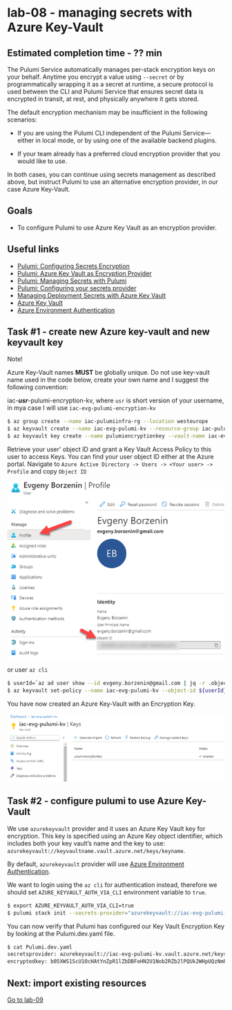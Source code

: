 # lab-08 - managing secrets with Azure Key-Vault

## Estimated completion time - ?? min

The Pulumi Service automatically manages per-stack encryption keys on your behalf. Anytime you encrypt a value using `--secret` or by programmatically wrapping it as a secret at runtime, a secure protocol is used between the CLI and Pulumi Service that ensures secret data is encrypted in transit, at rest, and physically anywhere it gets stored.

The default encryption mechanism may be insufficient in the following scenarios:

* If you are using the Pulumi CLI independent of the Pulumi Service—either in local mode, or by using one of the available backend plugins.

* If your team already has a preferred cloud encryption provider that you would like to use.

In both cases, you can continue using secrets management as described above, but instruct Pulumi to use an alternative encryption provider, in our case Azure Key-Vault.

## Goals

* To configure Pulumi to use Azure Key Vault as an encryption provider.

## Useful links

* [Pulumi: Configuring Secrets Encryption](https://www.pulumi.com/docs/intro/concepts/config/#configuring-secrets-encryption)
* [Pulumi: Azure Key Vault as Encryption Provider](https://www.pulumi.com/docs/intro/concepts/config/#azure-key-vault)
* [Pulumi: Managing Secrets with Pulumi](https://www.pulumi.com/blog/managing-secrets-with-pulumi/)
* [Pulumi: Configuring your secrets provider](https://www.pulumi.com/blog/managing-secrets-with-pulumi/#configuring-your-secrets-provider)
* [Managing Deployment Secrets with Azure Key Vault](https://cloud-right.com/2020/06/pulumi-encrypt-secrets-azure-keyvault)
* [Azure Key Vault](https://docs.microsoft.com/en-us/azure/key-vault/?WT.mc_id=AZ-MVP-5003837)
* [Azure Environment Authentication](https://docs.microsoft.com/en-us/azure/developer/go/azure-sdk-authorization?WT.mc_id=AZ-MVP-5003837#use-environment-based-authentication)

## Task #1 - create new Azure key-vault and new keyvault key

Note!

Azure Key-Vault names **MUST** be globally unique. Do not use key-vault name used in the code below, create your own name and I suggest the following convention: 

iac-***usr***-pulumi-encryption-kv, where `usr` is short version of your username, in mya case I will use `iac-evg-pulumi-encryption-kv`

```bash
$ az group create --name iac-pulumiinfra-rg --location westeurope
$ az keyvault create --name iac-evg-pulumi-kv --resource-group iac-pulumiinfra-rg --location westeurope
$ az keyvault key create --name pulumiencryptionkey --vault-name iac-evg-pulumi-kv
```

Retrieve your user' object ID and grant a Key Vault Access Policy to this user to access Keys. You can find your user object ID either at the Azure portal. Navigate to `Azure Active Directory -> Users -> <Your user> -> Profile` and copy `Object ID`

![objectid](images/pulumi-user-id.png)

or user `az cli`

```bash
$ userId=`az ad user show --id evgeny.borzenin@gmail.com | jq -r .objectId`
$ az keyvault set-policy --name iac-evg-pulumi-kv --object-id ${userId} --key-permissions encrypt decrypt get create delete list update import backup restore recover
```

You have now created an Azure Key-Vault with an Encryption Key.

![key-vault](images/pulumi-key-vault.png)

## Task #2 - configure pulumi to use Azure Key-Vault

We use `azurekeyvault` provider and it uses an Azure Key Vault key for encryption. This key is specified using an Azure Key object identifier, which includes both your key vault’s name and the key to use: `azurekeyvault://keyvaultname.vault.azure.net/keys/keyname`.

By default, `azurekeyvault` provider will use [Azure Environment Authentication](https://docs.microsoft.com/en-us/azure/developer/go/azure-sdk-authorization?WT.mc_id=AZ-MVP-5003837#use-environment-based-authentication).

We want to login using the `az cli` for authentication instead, therefore we should set `AZURE_KEYVAULT_AUTH_VIA_CLI` environment variable to `true`.

```bash
$ export AZURE_KEYVAULT_AUTH_VIA_CLI=true
$ pulumi stack init --secrets-provider="azurekeyvault://iac-evg-pulumi-kv.vault.azure.net/keys/pulumiencryptionkey"
```

You can now verify that Pulumi has configured our Key Vault Encryption Key by looking at the Pulumi.dev.yaml file.

```bash
$ cat Pulumi.dev.yaml
secretsprovider: azurekeyvault://iac-evg-pulumi-kv.vault.azure.net/keys/pulumiencryptionkey
encryptedkey: b05XWS1ScU1OcHAtYnZpR1lZbDBFeHN2U1Nob2RZb2lPQUk2WHpUQzNmRmQzbW1nWHp3WE1...
```

## Next: import existing resources

[Go to lab-09](../lab-09/readme.md)

